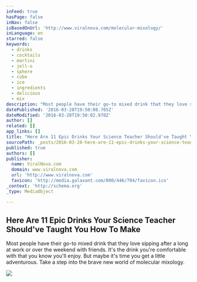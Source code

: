 ```yaml
---
inFeed: true
hasPage: false
inNav: false
isBasedOnUrl: 'http://www.viralnova.com/molecular-mixology/'
inLanguage: en
starred: false
keywords:
  - drinks
  - cocktails
  - martini
  - jell-o
  - sphere
  - cube
  - ice
  - ingredients
  - delicious
  - mix
description: "Most people have their go-to mixed drink that they love sipping after a long at work or over the weekend with friends. It's the drink you're comfortable with that you know you'll enjoy. But maybe it's time you get a little adventurous. Take a step into the brave new world of molecular mixology."
datePublished: '2016-03-28T19:50:08.765Z'
dateModified: '2016-03-28T19:50:02.970Z'
author: []
related: []
app_links: []
title: "Here Are 11 Epic Drinks Your Science Teacher Should've Taught You How To Make"
sourcePath: _posts/2016-03-28-here-are-11-epic-drinks-your-science-teacher-shouldve-taugh.md
published: true
authors: []
publisher:
  name: ViralNova.com
  domain: www.viralnova.com
  url: 'http://www.viralnova.com'
  favicon: 'http://media.galaxant.com/000/446/704/favicon.ico'
_context: 'http://schema.org'
_type: MediaObject

---
```

<article style=""><h1>Here Are 11 Epic Drinks Your Science Teacher Should've Taught You How To Make</h1><p>Most people have their go-to mixed drink that they love sipping after a long at work or over the weekend with friends. It's the drink you're comfortable with that you know you'll enjoy. But maybe it's time you get a little adventurous. Take a step into the brave new world of molecular mixology.</p><img src="http://media.galaxant.com/000/099/378/desktop-1418340101.jpg" /></article>